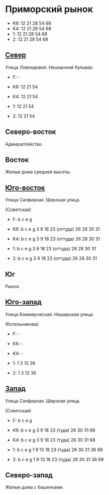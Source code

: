 # Приморский рынок

* K6:   12  21  28  54  68
* K4:   12  21  28  54  68
* 1:    12  21  28  54  68
* 2:    12  21  28  54  68

## [Север](./600070.md)

Улица *Лавандовая*.
Неширокий бульвар.

* F:    -

* K6:   12  21  54
* K4:   12  21  54
* 1:    12  21  54
* 2:    12  21  54

## Северо-восток

Адмиралтейство.

## Восток

Жилые дома средней высоты.

## [Юго-восток](./605090.md)

Улица Сапфирная.
Широкая улица.

(Советская)

* F:    b   c   e   g

* K6:   b   c   e   g
        3   9   18  23 (оттуда) 26  28  30  31
* K4:   b   c   e   g
        3   9   18  23 (оттуда) 26  28  30  31
* 1:    b   c   e   g
        3   9   18  23 (оттуда) 26  28  30  31
* 2:    b   c   e   g
        3   9   18  23 (оттуда) 26  28  30  31

## Юг

Рынок.

## [Юго-запад](./597092.md)

Улица Коммерческая.
Неширокая улица.

(Котельникова)

* F:    -

* K6:   -
* K4:   -
* 1:    1   3  13  36
* 2:    1   3  13  36

## [Запад](./595082.md)

Улица Сапфирная.
Широкая улица.

(Советская)

* F:    b   c   e   g

* K6:   b   c   e   g
        3   9   18  23 (туда)   26  30  31  68
* K4:   b   c   e   g
        3   9   18  23 (туда)   26  30  31  68
* 1:    b   c   e   g
        1   9   13  18  23 (туда)   26  30  31  36  68
* 2:    b   c   e   g
        1   9   13  18  23 (туда)   26  30  31  36  68

## Северо-запад

Жилые дома с башенками.
